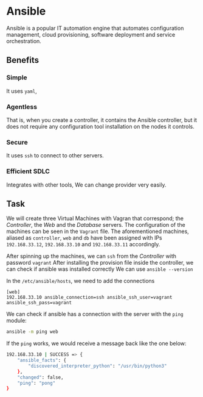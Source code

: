 # Ansible

Ansible is a popular IT automation engine that automates configuration management, cloud provisioning, software deployment and service orchestration.
## Benefits
### Simple
It uses `yaml`,
### Agentless
That is, when you create a controller, it contains the Ansible controller, but it does not require any configuration tool installation on the nodes it controls.
### Secure
It uses `ssh` to connect to other servers.
### Efficient SDLC
Integrates with other tools, 
We can change provider very easily.


## Task
We will create three Virtual Machines with Vagran that correspond; the *Controller*, the *Web* and the *Database* servers.
The configuration of the machines can be seen in the `Vagrant` file.
The aforementioned machines, aliased as `controller`, `web` and `db` have been assigned with IPs `192.168.33.12`, `192.168.33.10` and `192.168.33.11` accordingly.

After spinning up the machines, we can `ssh` from the *Controller* with password `vagrant`
After installing the provision file inside the controller, we can check if ansible was installed correctly
We can use `ansible --version`

In the `/etc/ansible/hosts`, we need to add the connections
```
[web]
192.168.33.10 ansible_connection=ssh ansible_ssh_user=vagrant ansible_ssh_pass=vagrant
```

We can check if ansible has a connection with the server with the `ping` module:
```bash
ansible -m ping web
```
If the `ping` works, we would receive a message back like the one below:
```bash
192.168.33.10 | SUCCESS => {
    "ansible_facts": {
        "discovered_interpreter_python": "/usr/bin/python3"
    },
    "changed": false,
    "ping": "pong"
}
```
